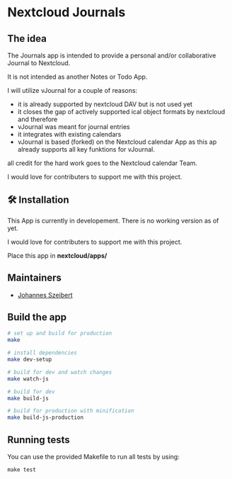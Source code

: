 # Nextcloud Journals 

## The idea

The Journals app is intended to provide a personal and/or collaborative Journal to Nextcloud.

It is not intended as another Notes or Todo App.

I will utilize vJournal for a couple of reasons:
* it is already supported by nextcloud DAV but is not used yet
* it closes the gap of actively supported ical object formats by nextcloud and therefore 
* vJournal was meant for journal entries
* it integrates with existing calendars
* vJournal is based (forked) on the Nextcloud calendar App as this ap already supports all key funktions for vJournal.

all credit for the hard work goes to the Nextcloud calendar Team.

I would love for contributers to support me with this project.

## :hammer_and_wrench: Installation

This App is currently in developement. There is no working version as of yet.

I would love for contributers to support me with this project.

Place this app in **nextcloud/apps/**

## Maintainers

- [Johannes Szeibert](https://github.com/ProfDrJones)

## Build the app

``` bash
# set up and build for production
make

# install dependencies
make dev-setup

# build for dev and watch changes
make watch-js

# build for dev
make build-js

# build for production with minification
make build-js-production

```
## Running tests
You can use the provided Makefile to run all tests by using:

```
make test
```
